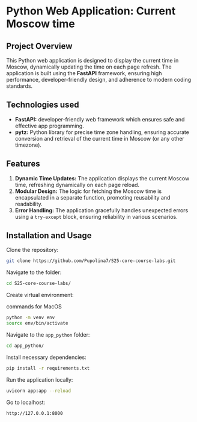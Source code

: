 # Python Web Application: Current Moscow time

## Project Overview

This Python web application is designed to display the current time in Moscow, dynamically updating the time on each page refresh. The application is built using the **FastAPI** framework, ensuring high performance, developer-friendly design, and adherence to modern coding standards.

## Technologies used

- **FastAPI:** developer-friendly web framework which ensures safe and effective app programming.
- **pytz:** Python library for precise time zone handling, ensuring accurate conversion and retrieval of the current time in Moscow (or any other timezone).

## Features

1. **Dynamic Time Updates:**
The application displays the current Moscow time, refreshing dynamically on each page reload.
2. **Modular Design:**
The logic for fetching the Moscow time is encapsulated in a separate function, promoting reusability and readability.
3. **Error Handling:**
The application gracefully handles unexpected errors using a ```try-except``` block, ensuring reliability in various scenarios.

## Installation and Usage

Clone the repository:

```bash
git clone https://github.com/Pupolina7/S25-core-course-labs.git
```

Navigate to the folder:

```bash
cd S25-core-course-labs/
```

Create virtual environment:

commands for MacOS

```bash
python -m venv env
source env/bin/activate
```

Navigate to the ```app_python``` folder:

```bash
cd app_python/
```

Install necessary dependencies:

```bash
pip install -r requirements.txt
```


Run the application locally:

```bash
uvicorn app:app --reload
```

Go to localhost:

```bash
http://127.0.0.1:8000
```
